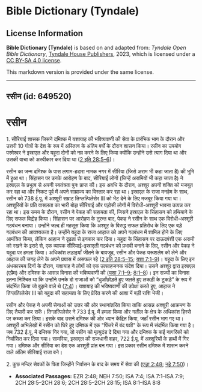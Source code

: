 # Bible Dictionary (Tyndale)

## License Information

**Bible Dictionary (Tyndale)** is based on and adapted from: _Tyndale Open Bible Dictionary_, [Tyndale House Publishers](https://tyndaleopenresources.com/), 2023, which is licensed under a [CC BY-SA 4.0 license](https://creativecommons.org/licenses/by-sa/4.0/legalcode.en).

This markdown version is provided under the same license.



--------------------------------

## रसीन (id: 649520)

रसीन
====

1\. सीरियाई शासक जिसने दमिश्क में यशायाह की भविष्यवाणी की सेवा के प्रारंभिक भाग के दौरान और उत्तरी 10 गोत्रों के देश के रूप में अस्तित्व के अंतिम वर्षों के दौरान शासन किया। रसीन का उपयोग परमेश्वर ने इस्राएल और यहूदा दोनों को नम्र करने के लिए किया क्योंकि उन्होंने उसे त्याग दिया था और उसकी वाचा को अस्वीकार कर दिया था ([2 इति 28:5–6](https://ref.ly/2Chr28:5-2Chr28:6))।

रसीन का जन्म दमिश्क के पास लगाम\-हदारा नामक नगर में सीरिया (जिसे अराम भी कहा जाता है) की भूमि में हुआ था। सिंहासन पर उनके आरोहण के बाद, सीरियाई लोगों (जिन्हें अरामियों भी कहा जाता है) ने इस्राएल के प्रभुत्व से अपनी स्वतंत्रता पुनः प्राप्त की। इस अवधि के दौरान, अश्शूर अपनी शक्ति को मजबूत कर रहा था और निकट पूर्व में अपने साम्राज्य का विस्तार कर रहा था। इस्राएल के राजा मनहेम के साथ, रसीन को 738 ई.पू. में अश्शूरी सम्राट तिग्लत्पिलेसेर III को भेंट देने के लिए मजबूर किया गया था।अश्शूरियों के प्रति वासलता का भारी बोझ सीरियाई और पड़ोसी लोगों में विरोधी\-अश्शूरी भावना उत्पन्न कर रहा था। इस समय के दौरान, रसीन ने पेकह की सहायता की, जिसने इस्राएल के सिंहासन को हथियाने के लिए सफल विद्रोह किया। सिंहासन पर आरोहण के तुरन्त बाद, पेकह ने रसीन के साथ एक विरोधी\-अश्शूरी गठबंधन बनाया। उन्होंने जल्द ही महसूस किया कि अश्शूर के विरुद्ध सफल प्रतिरोध के लिए एक बड़े गठबंधन की आवश्यकता है। उन्होंने यहूदा के राजा आहाज को अपने गठबंधन में शामिल होने के लिए आमंत्रित किया, लेकिन आहाज ने दृढ़ता से इनकार कर दिया। यहूदा के सिंहासन पर दाऊदवंशी एक अरामी को रखने के इरादे से, एक व्यापक सीरियाई\-इस्राएली गठबंधन को प्रभावी बनाने के लिए, रसीन और पेकह ने यहूदा पर हमला किया। अधिकांश लड़ाइयाँ जीतने के बावजूद, रसीन और पेकह यरूशलेम को लेने और आहाज की जगह लेने के अपने प्रयास में असफल रहे ([2 इति 28:5–15](https://ref.ly/2Chr28:5-2Chr28:15); [यशा 7:1–9](https://ref.ly/Isa7:1-Isa7:9))। यहूदा के लिए इन अंधकारमय दिनों के दौरान, यशायाह ने लोगों को एक उत्साहजनक संदेश दिया। उसने अश्शूर द्वारा इस्राएल (एप्रैम) और दमिश्क के आसन्न विनाश की भविष्यवाणी की ([यशा 7:1–9](https://ref.ly/Isa7:1-Isa7:9); [8:1–8](https://ref.ly/Isa8:1-Isa8:8))। इन राज्यों का विनाश इतना निश्चित था कि उन्होंने उनके दो राजाओं को “धुआँछोड़ते हुए जलते हुए लकड़ी के टुकड़े” के रूप में संदर्भित किया जो बुझने वाले थे ([7:4](https://ref.ly/Isa7:4))। यशायाह की भविष्यवाणी की उपेक्षा करते हुए, आहाज ने तिग्लत्पिलेसेर III को यहूदा की सहायता के लिए प्रेरित करने की आशा में बड़ी राशि भेजी।

रसीन और पेकह ने अपनी सेनाओं को उत्तर की ओर स्थानांतरित किया ताकि आसन्न अश्शूरी आक्रमण के लिए तैयारी कर सकें। तिग्लत्पिलेसेर ने 733 ई.पू. में हमला किया और गलील के क्षेत्र के अधिकांश हिस्से पर कब्जा कर लिया। इसके बाद उसने दमिश्क की ओर ध्यान केंद्रित किया, जहाँ रसीन भाग गए था। अश्शूरी अभिलेखों में रसीन को घिरे हुए दमिश्क में एक "पिंजरे में बंद पक्षी" के रूप में संदर्भित किया गया है। जब 732 ई.पू. में दमिश्क गिर गया, तो रसीन को मृत्युदंड दे दिया गया और दमिश्क के कई नागरिकों को निर्वासित कर दिया गया। सामरिया, इस्राएल की राजधानी शहर, 722 ई.पू. में अश्शूरियों के हाथों में गिर गया। दमिश्क और सीरिया का देश एक अश्शूरी प्रांत बन गया। इस प्रकार रसीन दमिश्क में शासन करने वाले अंतिम सीरियाई राजा बने।

2\. कुछ मन्दिर सेवकों के पिता जिन्होंने निर्वासन के बाद के समय में सेवा की ([एज्रा 2:48](https://ref.ly/Ezra2:48); [नहे 7:50](https://ref.ly/Neh7:50))।

* **Associated Passages:** EZR 2:48; NEH 7:50; ISA 7:4; ISA 7:1–ISA 7:9; 2CH 28:5–2CH 28:6; 2CH 28:5–2CH 28:15; ISA 8:1–ISA 8:8

